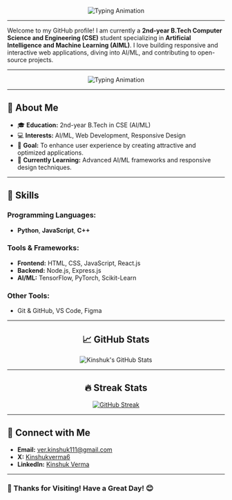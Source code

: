 <div align="center">

![Typing Animation](https://readme-typing-svg.herokuapp.com?font=Roboto+Mono&size=28&duration=4000&color=8A2BE2&center=true&vCenter=true&lines=Hi+there!+%F0%9F%91%8B+I'm+Kinshuk+Verma&stroke=FFFFFF&stroke-width=3)
</div>


---

Welcome to my GitHub profile! I am currently a **2nd-year B.Tech Computer Science and Engineering (CSE)** student specializing in **Artificial Intelligence and Machine Learning (AIML)**. I love building responsive and interactive web applications, diving into AI/ML, and contributing to open-source projects.

---

<div align="center">

![Typing Animation](https://readme-typing-svg.herokuapp.com?font=Roboto+Mono&size=22&duration=4000&color=F75C7E&center=true&vCenter=true&lines=Welcome+to+my+GitHub!;AI%2FML+Enthusiast;Web+Developer;Open-Source+Contributor)

</div>

---

## 🌟 About Me

- 🎓 **Education:** 2nd-year B.Tech in CSE (AI/ML)
- 💻 **Interests:** AI/ML, Web Development, Responsive Design
- 🎯 **Goal:** To enhance user experience by creating attractive and optimized applications.
- 🌱 **Currently Learning:** Advanced AI/ML frameworks and responsive design techniques.

---

## 🚀 Skills

### Programming Languages:
- **Python**, **JavaScript**, **C++**

### Tools & Frameworks:
- **Frontend:** HTML, CSS, JavaScript, React.js
- **Backend:** Node.js, Express.js
- **AI/ML:** TensorFlow, PyTorch, Scikit-Learn

### Other Tools:
- Git & GitHub, VS Code, Figma

---

<div align="center">
  
## 📈 GitHub Stats

![Kinshuk's GitHub Stats](https://github-readme-stats.vercel.app/api?username=yourusername&show_icons=true&theme=radical)
</div>

---

<div align="center">
  
## 🔥 Streak Stats

[![GitHub Streak](https://github-readme-streak-stats.herokuapp.com/?user=yourusername&theme=radical)](https://git.io/streak-stats)

</div>

---


## 🤝 Connect with Me

- **Email:** [ver.kinshuk111@gmail.com](mailto:ver.kinshuk111@gmail.com)
- **X:** [Kinshukverma6](https://x.com/kinshukverma6?t=CPVPrkPW8iNNDAgpS_AzDg&s=09)
- **LinkedIn:** [Kinshuk Verma](https://www.linkedin.com/in/kinshuk-verma-54311931a?utm_source=share&utm_campaign=share_via&utm_content=profile&utm_medium=android_app)

---


### 🌟 Thanks for Visiting! Have a Great Day! 😊
